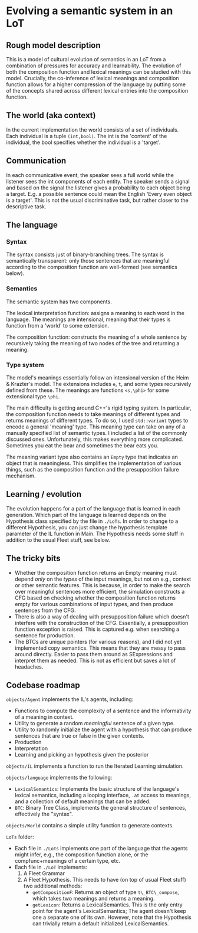 # Evolving a semantic system in an LoT

## Rough model description

This is a model of cultural evolution of semantics in an LoT from a combination of pressures for accuracy and learnability. The evolution of both the composition function and lexical meanings can be studied with this model. Crucially, the co-inference of lexical meanings and composition function allows for a higher compression of the language by putting some of the concepts shared across different lexical entries into the composition function.

## The world (aka context)

In the current implementation the world consists of a set of individuals. Each individual is a tuple `(int,bool)`. The int is the 'content' of the individual, the bool specifies whether the individual is a 'target'.

## Communication

In each communicative event, the speaker sees a full world while the listener sees the int components of each entity. The speaker sends a signal and based on the signal the listener gives a probability to each object being a target. E.g. a possible sentence could mean the English 'Every even object is a target'. This is not the usual discriminative task, but rather closer to the descriptive task.

## The language

### Syntax 

The syntax consists just of binary-branching trees. The syntax is semantically transparent: only those sentences that are meaningful according to the composition function are well-formed (see semantics below).

### Semantics

The semantic system has two components.

The lexical interpretation function: assigns a meaning to each word in the language. The meanings are intensional, meaning that their types is function from a 'world' to some extension.

The composition function: constructs the meaning of a whole sentence by recursively taking the meaning of two nodes of the tree and returning a meaning.

### Type system

The model's meanings essentially follow an intensional version of the Heim & Krazter's model. The extensions includes `e`, `t`, and some types recursively defined from these. The meanings are functions `<s,\phi>` for some extensional type `\phi`.

The main difficulty is getting around C++'s rigid typing system. In particular, the composition function needs to take meanings of different types and returns meanings of different types. To do so, I used `std::variant` types to encode a general 'meaning' type. This meaning type can take on any of a manually specified list of semantic types. I included a list of the commonly discussed ones. Unfortunately, this makes everything more complicated. Sometimes you eat the bear and sometimes the bear eats you.

The meaning variant type also contains an `Empty` type that indicates an object that is meaningless. This simplifies the implementation of various things, such as the composition function and the presupposition failure mechanism.

## Learning / evolution

The evolution happens for a part of the language that is learned in each generation. Which part of the language is learned depends on the Hypothesis class specified by the file in `./LoTs`. In order to change to a different Hypothesis, you can just change the hypothesis template parameter of the IL function in Main. The Hypothesis needs some stuff in addition to the usual Fleet stuff, see below.

## The tricky bits

- Whether the composition function returns an Empty meaning must depend *only* on the *types* of the input meanings, but not on e.g., context or other semantic features. This is because, in order to make the search over meaningful sentences more efficient, the simulation constructs a CFG based on checking whether the composition function returns empty for various combinations of input types, and then produce sentences from the CFG.
- There is also a way of dealing with presupposition failure which doesn't interfere with the construction of the CFG. Essentially, a presupposition function exception is raised. This is captured e.g. when searching a sentence for production.
- The BTCs are unique pointers (for various reasons), and I did not yet implemented copy semantics. This means that they are messy to pass around directly. Easier to pass them around as SExpressions and interpret them as needed. This is not as efficient but saves a lot of headaches.

## Codebase roadmap

`objects/Agent` implements the IL's agents, including:
- Functions to compute the complexity of a sentence and the informativity of a meaning in context.
- Utility to generate a random *meaningful* sentence of a given type.
- Utility to randomly initialize the agent with a hypothesis that can produce sentences that are true or false in the given contexts.
- Production
- Interpretation
- Learning and picking an hypothesis given the posterior

`objects/IL` implements a function to run the Iterated Learning simulation.

`objects/language` implements the following:
- `LexicalSemantics`: Implements the basic structure of the language's lexical semantics, including a looping interface, `.at` access to meanings, and a collection of default meanings that can be added.
- `BTC`: Binary Tree Class, implements the general structure of sentences, effectively the "syntax".

`objects/World` contains a simple utility function to generate contexts.

`LoTs` folder:
- Each file in `./LoTs` implements one part of the language that the agents might infer, e.g., the composition function alone, or the compfunc+meanings of a certain type, etc.
- Each file in `./LoT` implements:
	1. A Fleet Grammar
	2. A Fleet Hypothesis. This needs to have (on top of usual Fleet stuff) two additional methods:
		- `getCompositionF`: Returns an object of type `t\_BTC\_compose`, which takes two meanings and returns a meaning.
		- `getLexicon`: Returns a LexicalSemantics. This is the only entry point for the agent's LexicalSemantics; The agent doesn't keep one a separate one of its own. However, note that the Hypothesis can trivially return a default initialized LexicalSemantics.

